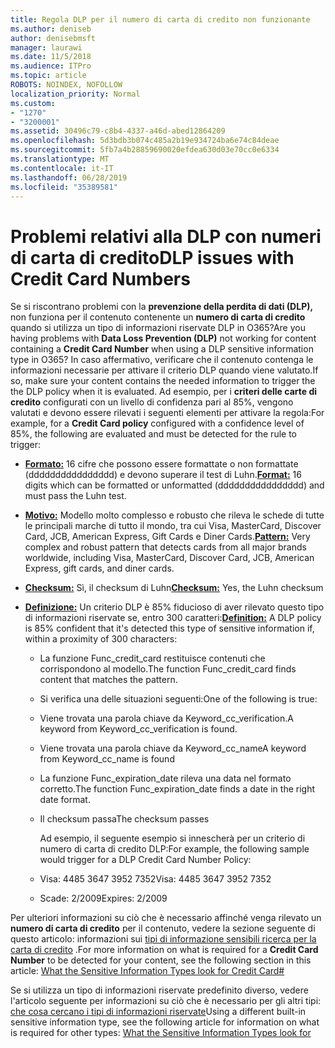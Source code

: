 ```yaml
---
title: Regola DLP per il numero di carta di credito non funzionante
ms.author: deniseb
author: denisebmsft
manager: laurawi
ms.date: 11/5/2018
ms.audience: ITPro
ms.topic: article
ROBOTS: NOINDEX, NOFOLLOW
localization_priority: Normal
ms.custom:
- "1270"
- "3200001"
ms.assetid: 30496c79-c8b4-4337-a46d-abed12864209
ms.openlocfilehash: 5d3bdb3b074c485a2b19e934724ba6e74c84deae
ms.sourcegitcommit: 5fb7a4b28859690020efdea630d03e70cc0e6334
ms.translationtype: MT
ms.contentlocale: it-IT
ms.lasthandoff: 06/28/2019
ms.locfileid: "35389581"
---
```

# <a name="dlp-issues-with-credit-card-numbers"></a><span data-ttu-id="69785-102">Problemi relativi alla DLP con numeri di carta di credito</span><span class="sxs-lookup"><span data-stu-id="69785-102">DLP issues with Credit Card Numbers</span></span>

<span data-ttu-id="69785-103">Se si riscontrano problemi con la **prevenzione della perdita di dati (DLP),** non funziona per il contenuto contenente un **numero di carta di credito** quando si utilizza un tipo di informazioni riservate DLP in O365?</span><span class="sxs-lookup"><span data-stu-id="69785-103">Are you having problems with **Data Loss Prevention (DLP)** not working for content containing a **Credit Card Number** when using a DLP sensitive information type in O365?</span></span> <span data-ttu-id="69785-104">In caso affermativo, verificare che il contenuto contenga le informazioni necessarie per attivare il criterio DLP quando viene valutato.</span><span class="sxs-lookup"><span data-stu-id="69785-104">If so, make sure your content contains the needed information to trigger the the DLP policy when it is evaluated.</span></span> <span data-ttu-id="69785-105">Ad esempio, per i **criteri delle carte di credito** configurati con un livello di confidenza pari al 85%, vengono valutati e devono essere rilevati i seguenti elementi per attivare la regola:</span><span class="sxs-lookup"><span data-stu-id="69785-105">For example, for a **Credit Card policy** configured with a confidence level of 85%, the following are evaluated and must be detected for the rule to trigger:</span></span>
  
- <span data-ttu-id="69785-106">**[Formato:](https://docs.microsoft.com/office365/securitycompliance/what-the-sensitive-information-types-look-for#format-19)** 16 cifre che possono essere formattate o non formattate (dddddddddddddddd) e devono superare il test di Luhn.</span><span class="sxs-lookup"><span data-stu-id="69785-106">**[Format:](https://docs.microsoft.com/office365/securitycompliance/what-the-sensitive-information-types-look-for#format-19)** 16 digits which can be formatted or unformatted (dddddddddddddddd) and must pass the Luhn test.</span></span>

- <span data-ttu-id="69785-107">**[Motivo:](https://docs.microsoft.com/office365/securitycompliance/what-the-sensitive-information-types-look-for#pattern-19)** Modello molto complesso e robusto che rileva le schede di tutte le principali marche di tutto il mondo, tra cui Visa, MasterCard, Discover Card, JCB, American Express, Gift Cards e Diner Cards.</span><span class="sxs-lookup"><span data-stu-id="69785-107">**[Pattern:](https://docs.microsoft.com/office365/securitycompliance/what-the-sensitive-information-types-look-for#pattern-19)** Very complex and robust pattern that detects cards from all major brands worldwide, including Visa, MasterCard, Discover Card, JCB, American Express, gift cards, and diner cards.</span></span>

- <span data-ttu-id="69785-108">**[Checksum:](https://docs.microsoft.com/office365/securitycompliance/what-the-sensitive-information-types-look-for#checksum-19)** Sì, il checksum di Luhn</span><span class="sxs-lookup"><span data-stu-id="69785-108">**[Checksum:](https://docs.microsoft.com/office365/securitycompliance/what-the-sensitive-information-types-look-for#checksum-19)** Yes, the Luhn checksum</span></span>

- <span data-ttu-id="69785-109">**[Definizione:](https://docs.microsoft.com/office365/securitycompliance/what-the-sensitive-information-types-look-for#definition-19)** Un criterio DLP è 85% fiducioso di aver rilevato questo tipo di informazioni riservate se, entro 300 caratteri:</span><span class="sxs-lookup"><span data-stu-id="69785-109">**[Definition:](https://docs.microsoft.com/office365/securitycompliance/what-the-sensitive-information-types-look-for#definition-19)** A DLP policy is 85% confident that it's detected this type of sensitive information if, within a proximity of 300 characters:</span></span>

  - <span data-ttu-id="69785-110">La funzione Func_credit_card restituisce contenuti che corrispondono al modello.</span><span class="sxs-lookup"><span data-stu-id="69785-110">The function Func_credit_card finds content that matches the pattern.</span></span>

  - <span data-ttu-id="69785-111">Si verifica una delle situazioni seguenti:</span><span class="sxs-lookup"><span data-stu-id="69785-111">One of the following is true:</span></span>

  - <span data-ttu-id="69785-112">Viene trovata una parola chiave da Keyword_cc_verification.</span><span class="sxs-lookup"><span data-stu-id="69785-112">A keyword from Keyword_cc_verification is found.</span></span>

  - <span data-ttu-id="69785-113">Viene trovata una parola chiave da Keyword_cc_name</span><span class="sxs-lookup"><span data-stu-id="69785-113">A keyword from Keyword_cc_name is found</span></span>

  - <span data-ttu-id="69785-114">La funzione Func_expiration_date rileva una data nel formato corretto.</span><span class="sxs-lookup"><span data-stu-id="69785-114">The function Func_expiration_date finds a date in the right date format.</span></span>

  - <span data-ttu-id="69785-115">Il checksum passa</span><span class="sxs-lookup"><span data-stu-id="69785-115">The checksum passes</span></span>

    <span data-ttu-id="69785-116">Ad esempio, il seguente esempio si innescherà per un criterio di numero di carta di credito DLP:</span><span class="sxs-lookup"><span data-stu-id="69785-116">For example, the following sample would trigger for a DLP Credit Card Number Policy:</span></span>

  - <span data-ttu-id="69785-117">Visa: 4485 3647 3952 7352</span><span class="sxs-lookup"><span data-stu-id="69785-117">Visa: 4485 3647 3952 7352</span></span>
  
  - <span data-ttu-id="69785-118">Scade: 2/2009</span><span class="sxs-lookup"><span data-stu-id="69785-118">Expires: 2/2009</span></span>

<span data-ttu-id="69785-119">Per ulteriori informazioni su ciò che è necessario affinché venga rilevato un **numero di carta di credito** per il contenuto, vedere la sezione seguente di questo articolo: informazioni sui [tipi di informazione sensibili ricerca per la carta di credito](https://docs.microsoft.com/office365/securitycompliance/what-the-sensitive-information-types-look-for#credit-card-number) .</span><span class="sxs-lookup"><span data-stu-id="69785-119">For more information on what is required for a **Credit Card Number** to be detected for your content, see the following section in this article: [What the Sensitive Information Types look for Credit Card#](https://docs.microsoft.com/office365/securitycompliance/what-the-sensitive-information-types-look-for#credit-card-number)</span></span>
  
<span data-ttu-id="69785-120">Se si utilizza un tipo di informazioni riservate predefinito diverso, vedere l'articolo seguente per informazioni su ciò che è necessario per gli altri tipi: [che cosa cercano i tipi di informazioni riservate](https://docs.microsoft.com/office365/securitycompliance/what-the-sensitive-information-types-look-for)</span><span class="sxs-lookup"><span data-stu-id="69785-120">Using a different built-in sensitive information type, see the following article for information on what is required for other types: [What the Sensitive Information Types look for](https://docs.microsoft.com/office365/securitycompliance/what-the-sensitive-information-types-look-for)</span></span>
  